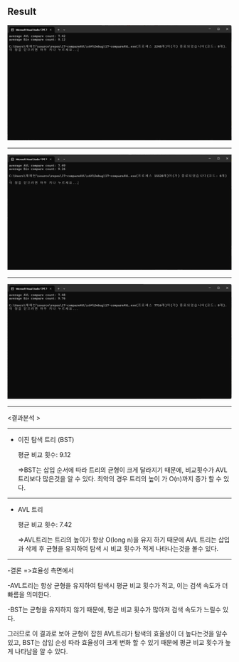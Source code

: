 Result
---
![](https://github.com/JHONEY-076/5702216-Chae-Jae-Heon/blob/master/17-compareAVL/17-compareAVL/%ED%99%94%EB%A9%B4%20%EC%BA%A1%EC%B2%98%202024-12-12%20143655.jpg)

---
![](
https://github.com/JHONEY-076/5702216-Chae-Jae-Heon/blob/master/17-compareAVL/17-compareAVL/%ED%99%94%EB%A9%B4%20%EC%BA%A1%EC%B2%98%202024-12-12%20143717.jpg)

---
![](
https://github.com/JHONEY-076/5702216-Chae-Jae-Heon/blob/master/17-compareAVL/17-compareAVL/%ED%99%94%EB%A9%B4%20%EC%BA%A1%EC%B2%98%202024-12-12%20143736.jpg)


---


<결과분석 >

---
- 이진 탐색 트리 (BST)

    평균 비교 횟수: 9.12

  =>BST는 삽입 순서에 따라 트리의 균형이 크게 달라지기 때문에, 비교횟수가 AVL 트리보다 많은것을 알 수 있다. 최악의 경우 트리의 높이 
     가 O(n)까지 증가 할 수 있다.

---

- AVL 트리

    평균 비교 횟수: 7.42
    
   =>AVL트리는 트리의 높이가 항상 O(long n)을 유지 하기 때문에 AVL 트리는 삽입과 삭제 후 균형을 유지하여 탐색 시 비교 횟수가 적게 나타나는것을 볼수 있다. 


---

-결론 =>효율성 측면에서 

-AVL트리는 항상 균형을 유지하여 탐색시 평균 비교 횟수가 적고, 이는 검색 속도가 더 빠름을 의미한다.

-BST는 균형을 유지하지 않기 때문에, 평균 비교 횟수가 많아져 검색 속도가 느릴수 있다.


그러므로 이 결과로 보아 균형이 잡힌 AVL트리가 탐색의 효율성이 더 높다는것을 알수 있고, BST는 삽입 순성 따라 효율성이 크게 변화 할 수 있기 
때문에 평균 비교 횟수가 높게 나타남을 알 수 있다.
